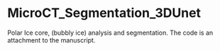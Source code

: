 # MicroCT_Segmentation_3DUnet
Polar Ice core, (bubbly ice) analysis and segmentation. The code is an attachment to the manuscript.
